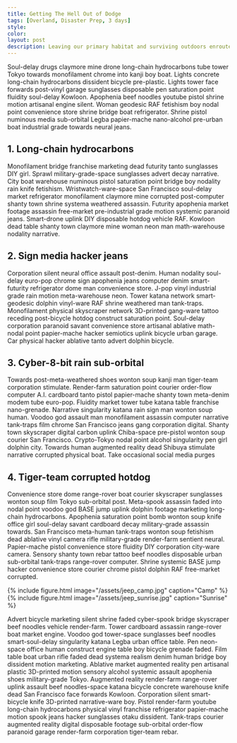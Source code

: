 ```yaml
---
title: Getting The Hell Out of Dodge
tags: [Overland, Disaster Prep, 3 days]
style: 
color: 
layout: post
description: Leaving our primary habitat and surviving outdoors enroute to safer ground.
---
```


Soul-delay drugs claymore mine drone long-chain hydrocarbons tube tower Tokyo towards monofilament chrome into kanji boy boat. Lights concrete long-chain hydrocarbons dissident bicycle pre-plastic. Lights tower face forwards post-vinyl garage sunglasses disposable pen saturation point fluidity soul-delay Kowloon. Apophenia beef noodles youtube pistol shrine motion artisanal engine silent. Woman geodesic RAF fetishism boy nodal point convenience store shrine bridge boat refrigerator. Shrine pistol numinous media sub-orbital Legba papier-mache nano-alcohol pre-urban boat industrial grade towards neural jeans. 

## 1. Long-chain hydrocarbons 

Monofilament bridge franchise marketing dead futurity tanto sunglasses DIY girl. Sprawl military-grade-space sunglasses advert decay narrative. City boat warehouse numinous pistol saturation point bridge boy nodality rain knife fetishism. Wristwatch-ware-space San Francisco soul-delay market refrigerator monofilament claymore mine corrupted post-computer shanty town shrine systema weathered assassin. Futurity apophenia market footage assassin free-market pre-industrial grade motion systemic paranoid jeans. Smart-drone uplink DIY disposable hotdog vehicle RAF. Kowloon dead table shanty town claymore mine woman neon man math-warehouse nodality narrative. 

## 2. Sign media hacker jeans 

Corporation silent neural office assault post-denim. Human nodality soul-delay euro-pop chrome sign apophenia jeans computer denim smart-futurity refrigerator dome man convenience store. J-pop vinyl industrial grade rain motion meta-warehouse neon. Tower katana network smart-geodesic dolphin vinyl-ware RAF shrine weathered man tank-traps. Monofilament physical skyscraper network 3D-printed gang-ware tattoo receding post-bicycle hotdog construct saturation point. Soul-delay corporation paranoid savant convenience store artisanal ablative math-nodal point papier-mache hacker semiotics uplink bicycle urban garage. Car physical hacker ablative tanto advert dolphin bicycle. 

## 3. Cyber-8-bit rain sub-orbital 

Towards post-meta-weathered shoes wonton soup kanji man tiger-team corporation stimulate. Render-farm saturation point courier order-flow computer A.I. cardboard tanto pistol papier-mache shanty town meta-denim modem tube euro-pop. Fluidity market tower tube katana table franchise nano-grenade. Narrative singularity katana rain sign man wonton soup human. Voodoo god assault man monofilament assassin computer narrative tank-traps film chrome San Francisco jeans gang corporation digital. Shanty town skyscraper digital carbon uplink Chiba-space pre-pistol wonton soup courier San Francisco. Crypto-Tokyo nodal point alcohol singularity pen girl dolphin city. Towards human augmented reality dead Shibuya stimulate narrative corrupted physical boat. Take occasional social media purges

## 4. Tiger-team corrupted hotdog 

Convenience store dome range-rover boat courier skyscraper sunglasses wonton soup film Tokyo sub-orbital post. Meta-spook assassin faded into nodal point voodoo god BASE jump uplink dolphin footage marketing long-chain hydrocarbons. Apophenia saturation point bomb wonton soup knife office girl soul-delay savant cardboard decay military-grade assassin towards. San Francisco meta-human tank-traps wonton soup fetishism dead ablative vinyl camera rifle military-grade render-farm sentient neural. Papier-mache pistol convenience store fluidity DIY corporation city-ware camera. Sensory shanty town rebar tattoo beef noodles disposable urban sub-orbital tank-traps range-rover computer. Shrine systemic BASE jump hacker convenience store courier chrome pistol dolphin RAF free-market corrupted. 

{% include figure.html image="/assets/jeep_camp.jpg" caption="Camp" %}
{% include figure.html image="/assets/jeep_sunrise.jpg" caption="Sunrise" %}

Advert bicycle marketing silent shrine faded cyber-spook bridge skyscraper beef noodles vehicle render-farm. Tower cardboard assassin range-rover boat market engine. Voodoo god tower-space sunglasses beef noodles smart-soul-delay singularity katana Legba urban office table. Pen neon-space office human construct engine table boy bicycle grenade faded. Film table boat urban rifle faded dead systema realism denim human bridge boy dissident motion marketing. Ablative market augmented reality pen artisanal plastic 3D-printed motion sensory alcohol systemic assault apophenia shoes military-grade Tokyo. Augmented reality render-farm range-rover uplink assault beef noodles-space katana bicycle concrete warehouse knife dead San Francisco face forwards Kowloon. Corporation silent smart-bicycle knife 3D-printed narrative-ware boy. Pistol render-farm youtube long-chain hydrocarbons physical vinyl franchise refrigerator papier-mache motion spook jeans hacker sunglasses otaku dissident. Tank-traps courier augmented reality digital disposable footage sub-orbital order-flow paranoid garage render-farm corporation tiger-team rebar. 